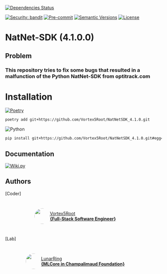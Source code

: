 
[![Dependencies Status](https://img.shields.io/badge/dependencies-up%20to%20date-brightgreen.svg)](https://github.com/Vortex5Root/NatNetSDK_4.1.0/pulls?utf8=%E2%9C%93&q=is%3Apr%20author%3Aapp%2Fdependabot)

[![Security: bandit](https://img.shields.io/badge/security-bandit-green.svg)](https://github.com/PyCQA/bandit)
[![Pre-commit](https://img.shields.io/badge/pre--commit-enabled-brightgreen?logo=pre-commit&logoColor=white)](https://github.com/Vortex5Root/NatNetSDK_4.1.0/blob/master/.pre-commit-config.yaml)
[![Semantic Versions](https://img.shields.io/badge/%20%20%F0%9F%93%A6%F0%9F%9A%80-semantic--versions-e10079.svg)](https://github.com/Vortex5Root/NatNetSDK_4.1.0/releases)
[![License](https://img.shields.io/github/license/Vortex5Root/NatNetSDK_4.1.0)](./LICENSE)

# NatNet-SDK (4.1.0.0)

## Problem 
### This repository tries to fix some bugs that resulted in a malfunction of the Python NatNet-SDK from optitrack.com

# Installation

[![Poetry](https://img.shields.io/endpoint?url=https://python-poetry.org/badge/v0.json)](https://python-poetry.org/)
```bash
poetry add git+https://github.com/Vortex5Root/NatNetSDK_4.1.0.git
```

![Python](https://img.shields.io/badge/python-3670A0?style=for-the-badge&logo=python&logoColor=ffdd54)
```bash
pip install git+https://github.com/Vortex5Root/NatNetSDK_4.1.0.git#egg=natnetsdk
```

## Documentation

[![Wiki.py](https://img.shields.io/badge/wiki.js-%231976D2.svg?style=for-the-badge&logo=wikidotjs&logoColor=white)](DOCUMENTION.md)

## Authors 
[Coder]

<a href="https://github.com/Vortex5Root">
    <div style="display: flex; justify-content: center; align-items: center; height: 100px; width: 450px;">
        <img src=https://avatars.githubusercontent.com/u/102427260?s=200&v=4 width=50 style="border-radius: 50%;">
        <a href="https://github.com/Vortex5Root">Vortex5Root <br><b>        {Full-Stack Software Engineer}</b></a>
    </div>
</a>

[Lab]

<a href="https://github.com/lunarring">
    <div style="display: flex; justify-content: center; align-items: center; height: 100px; width: 450px;">
        <img src=https://avatars.githubusercontent.com/u/78172771?s=200&v=4 width=50 style="border-radius: 50%;">
        <a href="https://github.com/lunarring">LunarRing <br><b>        {MLCore in Champalimaud Foundation}</b></a>
    </div>
</a>
